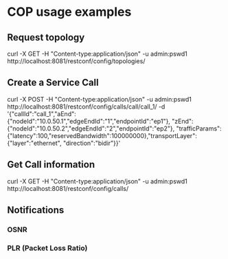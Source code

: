 # COP usage examples

## Request topology

curl -X GET -H "Content-type:application/json" -u admin:pswd1 http://localhost:8081/restconf/config/topologies/

## Create a Service Call

curl -X POST -H "Content-type:application/json" -u admin:pswd1 http://localhost:8081/restconf/config/calls/call/call_1/ -d '{"callId":"call_1","aEnd":{"nodeId":"10.0.50.1","edgeEndId":"1","endpointId":"ep1"}, "zEnd":{"nodeId":"10.0.50.2","edgeEndId":"2","endpointId":"ep2"}, "trafficParams":{"latency":100,"reservedBandwidth":100000000},"transportLayer":{"layer":"ethernet", "direction":"bidir"}}'

## Get Call information

curl -X GET -H "Content-type:application/json" -u admin:pswd1 http://localhost:8081/restconf/config/calls/

## Notifications

### OSNR

### PLR (Packet Loss Ratio)
